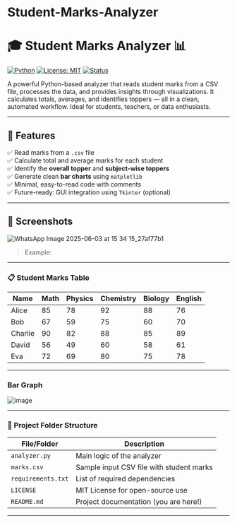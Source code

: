 # Student-Marks-Analyzer
# 🎓 Student Marks Analyzer 📊

[![Python](https://img.shields.io/badge/Made%20with-Python-blue.svg)](https://www.python.org/)
[![License: MIT](https://img.shields.io/badge/License-MIT-green.svg)](LICENSE)
[![Status](https://img.shields.io/badge/status-active-brightgreen)]()

A powerful Python-based analyzer that reads student marks from a CSV file, processes the data, and provides insights through visualizations. It calculates totals, averages, and identifies toppers — all in a clean, automated workflow. Ideal for students, teachers, or data enthusiasts.

---

## 📌 Features

✅ Read marks from a `.csv` file  
✅ Calculate total and average marks for each student  
✅ Identify the **overall topper** and **subject-wise toppers**  
✅ Generate clean **bar charts** using `matplotlib`  
✅ Minimal, easy-to-read code with comments  
✅ Future-ready: GUI integration using `Tkinter` (optional)

---

## 📸 Screenshots

 ![WhatsApp Image 2025-06-03 at 15 34 15_27af77b1](https://github.com/user-attachments/assets/c94b23ad-af48-4121-b402-33d3f1aebb7e)

> Example: 

---

### 📋 Student Marks Table

| Name    | Math | Physics | Chemistry | Biology | English |
| ------- | ---- | ------- | --------- | ------- | ------- |
| Alice   | 85   | 78      | 92        | 88      | 76      |
| Bob     | 67   | 59      | 75        | 60      | 70      |
| Charlie | 90   | 82      | 88        | 85      | 89      |
| David   | 56   | 49      | 60        | 58      | 61      |
| Eva     | 72   | 69      | 80        | 75      | 78      |

---

### Bar Graph
![image](https://github.com/user-attachments/assets/38256728-0594-4af6-917e-9cd55d141fe6)

 



---

### 📁 Project Folder Structure

| File/Folder        | Description                              |
| ------------------ | ---------------------------------------- |
| `analyzer.py`      | Main logic of the analyzer               |
| `marks.csv`        | Sample input CSV file with student marks |
| `requirements.txt` | List of required dependencies            |
| `LICENSE`          | MIT License for open-source use          |
| `README.md`        | Project documentation (you are here!)    |

---

